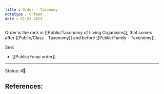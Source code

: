 ```yaml
---
title : Order - Taxonomy
notetype : unfeed
date : 02-03-2023
---
```


Order is the rank in [[Public/Taxonomy of Living Organisms]], that comes after [[Public/Class - Taxonomy]] and before [[Public/Family - Taxonomy]].

See:
- [[Public/Fungi order]]

-----

Status: #🌱 

References:
- 
